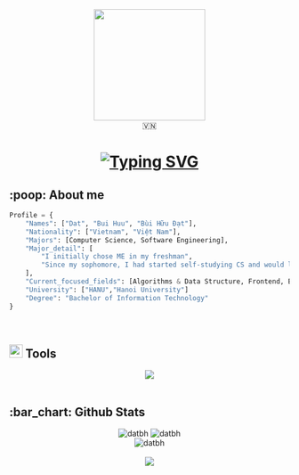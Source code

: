 <div id="header" align="center">
  <img src="https://media.giphy.com/media/j0HjChGV0J44KrrlGv/giphy.gif" width="200"/>
</div>
<!-- Social media -->
<div align="center">
    🇻🇳
</div>

<h1 align="center">
    <a href="https://git.io/typing-svg"><img src="https://readme-typing-svg.herokuapp.com?font=Fira+Code&size=24&pause=1000&center=true&vCenter=true&width=435&lines=Hey+there%2C+I'm+Dat+%F0%9F%91%8B" alt="Typing SVG" /></a>
</h1>

<!-- About me -->
<h2 align="left">:poop: About me</h2>

```Python
Profile = {
    "Names": ["Dat", "Bui Huu", "Bùi Hữu Đạt"],
    "Nationality": ["Vietnam", "Việt Nam"],
    "Majors": [Computer Science, Software Engineering],
    "Major_detail": [
        "I initially chose ME in my freshman",
        "Since my sophomore, I had started self-studying CS and would love to develop further in this major."
    ],
    "Current_focused_fields": [Algorithms & Data Structure, Frontend, Backend],
    "University": ["HANU","Hanoi University"]
    "Degree": "Bachelor of Information Technology"
}
```

<br>
<!-- Tools -->
<h2 align="left"> <img src="https://media.giphy.com/media/QssGEmpkyEOhBCb7e1/giphy.gif" width="24"> Tools </h2>
<div align="center">
    <a href="https://skillicons.dev">
        <img src="https://skillicons.dev/icons?i=java,c,py,flask,django,html,css,js,ts,react,bootstrap,pytorch,sqlite,docker,heroku,gcp,firebase,git,github,githubactions,unity,linux,visualstudio,vscode,matlab,autocad,arduino">
    </a>
</div>
<br>


<!-- Github Stats -->
<h2 align="left">
    :bar_chart: Github Stats
</h2>
<div align="center">
    <img src="https://github-readme-stats-sigma-five.vercel.app/api?username=datbh06&theme=github_dark&show_icons=true&include_all_commits=true&count_private=true" alt="datbh">
    <img src="https://streak-stats.demolab.com?user=datbh06&theme=github-dark-blue" alt="datbh">
</div>
<div align="center">
    <img src="https://github-readme-stats-sigma-five.vercel.app/api/top-langs/?username=datbh06&layout=compact&include_all_commits=true&theme=github_dark&count_private=true" alt="datbh">
</div>
<br>

<div align="center">

  <a href="https://visitcount.itsvg.in">
    <img src="https://visitcount.itsvg.in/api?id=Azel166&label=Profile%20Views&color=1&icon=5&pretty=false" />
  </a>
</div>
